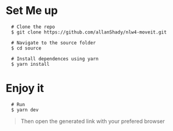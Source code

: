 
# Set Me up

```shell
  # Clone the repo
  $ git clone https://github.com/allanShady/nlw4-moveit.git
  
  # Navigate to the source folder
  $ cd source
  
  # Install dependences using yarn
  $ yarn install
```

# Enjoy it

```shell
  # Run 
  $ yarn dev 
```
> Then open the generated link with your prefered browser

